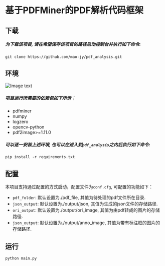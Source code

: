 # 基于PDFMiner的PDF解析代码框架

## 下载
#####   为下载该项目, 请在希望保存该项目的路径启动控制台并执行如下命令:
```
git clone https://github.com/mao-jy/pdf_analysis.git
```

## 环境
![Image text](https://img.shields.io/badge/Python-3.6-green?style=flat)
#####   项目运行所需要的依赖包如下所示：
 - pdfminer
 - numpy
 - logzero
 - opencv-python
 - pdf2image>=1.11.0

#####   可以逐一安装上述环境, 也可以在进入到`pdf_analysis`之内后执行如下命令: 
```
pip install -r requirements.txt
```

## 配置
本项目支持通过配置的方式启动，配置文件为`conf.cfg`, 可配置的功能如下：
 - `pdf_folder`: 默认设置为./pdf_file, 其值为待处理的pdf文件所在目录.
 - `json_output`: 默认设置为./output/json, 其值为生成的json文件的存储路径.
 - `ori_output`: 默认设置为./output/ori_image, 其值为由pdf转成的图片的存储路径.
 - `json_output`: 默认设置为./output/anno_image, 其值为带有标注框的图片的存储路径.

## 运行
```python
python main.py
```
